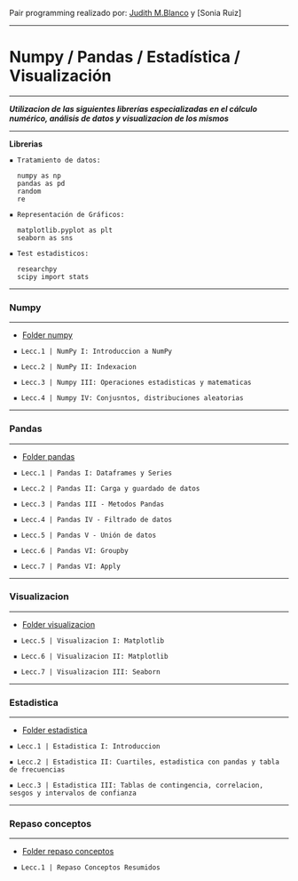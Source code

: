 Pair programming realizado por: [Judith M.Blanco](https://www.linkedin.com/in/judith-m-blanco/) y [Sonia Ruiz]  


--------------------------
# Numpy / Pandas  / Estadística / Visualización 
--------------------------

***Utilizacion de las siguientes librerías especializadas en el cálculo numérico, análisis de datos y visualizacion de los mismos***

---

**Librerias** 

    ▪ Tratamiento de datos:

      numpy as np
      pandas as pd
      random 
      re

    ▪ Representación de Gráficos:

      matplotlib.pyplot as plt
      seaborn as sns

    ▪ Test estadisticos:

      researchpy 
      scipy import stats

---------------------------
### Numpy 
 ---------------------------
 
   *  [Folder numpy](https://github.com/Adalab/DA-promoc-modulo3-sprint1-judith-gadea/tree/main/RL)

     ▪ Lecc.1 | NumPy I: Introduccion a NumPy

     ▪ Lecc.2 | NumPy II: Indexacion

     ▪ Lecc.3 | Numpy III: Operaciones estadisticas y matematicas

     ▪ Lecc.4 | Numpy IV: Conjusntos, distribuciones aleatorias 


---------------------------
### Pandas 
 ---------------------------

   *  [Folder pandas](https://github.com/Adalab/DA-promoc-modulo2-sprint1-judithysonia/tree/main/pandas)

     ▪ Lecc.1 | Pandas I: Dataframes y Series

     ▪ Lecc.2 | Pandas II: Carga y guardado de datos

     ▪ Lecc.3 | Pandas III - Metodos Pandas

     ▪ Lecc.4 | Pandas IV - Filtrado de datos 

     ▪ Lecc.5 | Pandas V - Unión de datos

     ▪ Lecc.6 | Pandas VI: Groupby

     ▪ Lecc.7 | Pandas VI: Apply


---------------------------
### Visualizacion 
 ---------------------------

   *  [Folder visualizacion](https://github.com/Adalab/DA-promoc-modulo2-sprint1-judithysonia/tree/main/visualizacion)

     ▪ Lecc.5 | Visualizacion I: Matplotlib

     ▪ Lecc.6 | Visualizacion II: Matplotlib

     ▪ Lecc.7 | Visualizacion III: Seaborn


---------------------------
### Estadistica 
 ---------------------------

   *  [Folder estadistica](https://github.com/Adalab/DA-promoc-modulo2-sprint1-judithysonia/tree/main/estadistica) 

    ▪ Lecc.1 | Estadistica I: Introduccion

    ▪ Lecc.2 | Estadistica II: Cuartiles, estadistica con pandas y tabla de frecuencias

    ▪ Lecc.3 | Estadistica III: Tablas de contingencia, correlacion, sesgos y intervalos de confianza

---------------------------
### Repaso conceptos  
 ---------------------------
 
   *  [Folder repaso conceptos](https://github.com/Adalab/DA-promoc-modulo2-sprint1-judithysonia/tree/main/repaso%20conceptos%20estadistica%20y%20visualizacion) 

     ▪ Lecc.1 | Repaso Conceptos Resumidos
  

